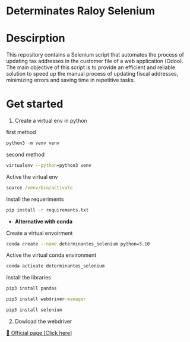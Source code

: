 # Determinates Raloy Selenium

# Descirption 

This repository contains a Selenium script that automates the process of updating tax addresses in the customer file of a web application (Odoo). The main objective of this script is to provide an efficient and reliable solution to speed up the manual process of updating fiscal addresses, minimizing errors and saving time in repetitive tasks.

# Get started

1. Create a virtual env in python

first method
```python
python3 -m venv venv
```

second method
```cmd
virtualenv --python=python3 venv
```

Active the virtual env
```cmd
source /venv/bin/activate
```

Install the requeriments

```cmd
pip install -r requirements.txt
```

- **Alternative with conda**

Create a virtual envoirment 
```cmd
conda create --name determinantes_selenium python=3.10
```

Active the virtual conda environment
```cmd
conda activate determinantes_selenium
```

Install the libraries

```cmd
pip3 install pandas

pip3 install webdriver-manager

pip3 install selenium
```

2. Dowload the webdriver

[📑 Official page [Click here]](https://chromedriver.chromium.org/downloads) 


